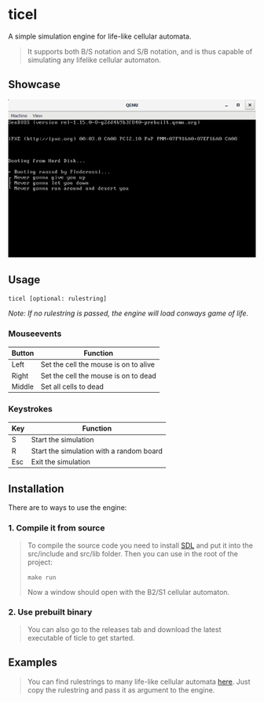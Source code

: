 # ticel
A simple simulation engine for life-like cellular automata.

> It supports both B/S notation and S/B notation, and is thus capable of simulating any lifelike cellular automaton.

## Showcase
![Alt Text](https://github.com/Flederossi/raosxd/blob/main/assets/screenshot.png)

## Usage
```
ticel [optional: rulestring]
```

*Note: If no rulestring is passed, the engine will load conways game of life.*

### Mouseevents
|Button|Function|
|------|--------|
|Left|Set the cell the mouse is on to alive|
|Right|Set the cell the mouse is on to dead|
|Middle|Set all cells to dead|

### Keystrokes
|Key|Function|
|---|--------|
|S|Start the simulation|
|R|Start the simulation with a random board|
|Esc|Exit the simulation|

## Installation
There are to ways to use the engine:
### 1. Compile it from source
> To compile the source code you need to install [SDL](https://www.libsdl.org) and put it into the src/include and src/lib folder.
> Then you can use in the root of the project:
> ```
> make run
> ```
> Now a window should open with the B2/S1 cellular automaton.
### 2. Use prebuilt binary
> You can also go to the releases tab and download the latest executable of ticle to get started.

## Examples
> You can find rulestrings to many life-like cellular automata [here](https://conwaylife.com/wiki/List_of_Life-like_cellular_automata).
> Just copy the rulestring and pass it as argument to the engine.
